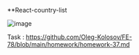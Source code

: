 **React-country-list

![image](https://user-images.githubusercontent.com/95409553/179418857-68bd0405-b8b1-405c-b79b-b21e6768673e.png)

Task : https://github.com/Oleg-Kolosov/FE-78/blob/main/homework/homework-37.md

